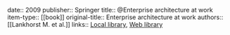 date:: 2009
publisher:: Springer
title:: @Enterprise architecture at work
item-type:: [[book]]
original-title:: Enterprise architecture at work
authors:: [[Lankhorst M. et al.]]
links:: [Local library](zotero://select/library/items/F7ZFRHLJ), [Web library](https://www.zotero.org/users/6520516/items/F7ZFRHLJ)
